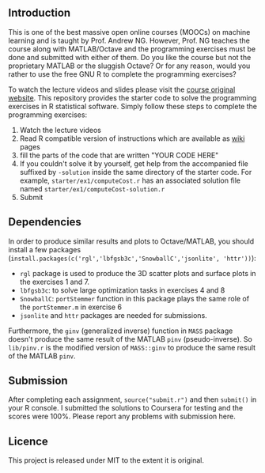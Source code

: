## Introduction
This is one of the best massive open online courses (MOOCs) on machine learning and is taught by Prof. Andrew NG. However, Prof. NG teaches the course along with MATLAB/Octave and the programming exercises must be done and submitted with either of them. Do you like the course but not the proprietary MATLAB or the sluggish Octave? Or for any reason, would you rather to use the free GNU R to complete the programming exercises?

To watch the lecture videos and slides please visit the [course original website](https://www.coursera.org/learn/machine-learning). This repository provides the starter code to solve the programming exercises in R statistical software. Simply follow these steps to complete the programming exercises:

1. Watch the lecture videos
2. Read R compatible version of instructions which are available as [wiki](https://github.com/faridcher/machine-learning-course/wiki) pages
3. fill the parts of the code that are written "YOUR CODE HERE"
4. If you couldn't solve it by yourself, get help from the accompanied file suffixed by `-solution` inside the same directory of the starter code. For example, `starter/ex1/computeCost.r` has an associated solution file named `starter/ex1/computeCost-solution.r`
5. Submit

## Dependencies
In order to produce similar results and plots to Octave/MATLAB, you should install a few packages (`install.packages(c('rgl','lbfgsb3c','SnowballC','jsonlite', 'httr'))`):

- `rgl` package is used to produce the 3D scatter plots and surface plots in the exercises 1 and 7.
- `lbfgsb3c`: to solve large optimization tasks in exercises 4 and 8
- `SnowballC`: `portStemmer` function in this package plays the same role of the `portStemmer.m` in exercise 6
- `jsonlite` and `httr` packages are needed for submissions.

Furthermore, the `ginv` (generalized inverse) function in `MASS` package doesn't produce the same result of the MATLAB `pinv` (pseudo-inverse). So `lib/pinv.r` is the modified version of `MASS::ginv` to produce the same result of the MATLAB `pinv`. 

## Submission
After completing each assignment, `source("submit.r")`  and then `submit()` in your R console. I submitted the solutions to Coursera for testing and the scores were 100%. Please report any problems with submission here. 

## Licence
This project is released under MIT to the extent it is original.
